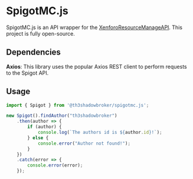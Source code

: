 # SpigotMC.js
SpigotMC.js is an API wrapper for the [XenforoResourceManageAPI](https://github.com/SpigotMC/XenforoResourceManagerAPI). This project is fully open-source.

## Dependencies
**Axios**: This library uses the popular Axios REST client to perform requests to the Spigot API.

## Usage
```typescript
import { Spigot } from '@th3shadowbroker/spigotmc.js';

new Spigot().findAuthor("th3shadowbroker")
    .then(author => {
        if (author) {
            console.log(`The authors id is ${author.id}!`);
        } else {
            console.error("Author not found!");
        }
    })
    .catch(error => {
        console.error(error);
    });
```